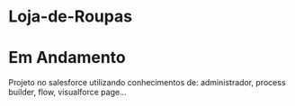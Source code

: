 # Loja-de-Roupas
# Em Andamento
Projeto no salesforce utilizando conhecimentos de: administrador, process builder, flow, visualforce page...
